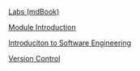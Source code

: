 [Labs (mdBook)](https://compeng0001.github.io/ELEE1149-Labs/)

[Module Introduction](./content/ModuleIntroduction/moduleIntroduction.html)

[Introduciton to Software Engineering](./content/IntroductionToSoftwareEngineering/IntroductionToSoftwareEngineering.html)

[Version Control](./content/VersionControlSystems/versionControlSystem.html)